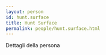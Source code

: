 ```yaml
---
layout: person
id: hunt.surface
title: Hunt Surface
permalink: people/hunt.surface.html
---
```


Dettagli della persona